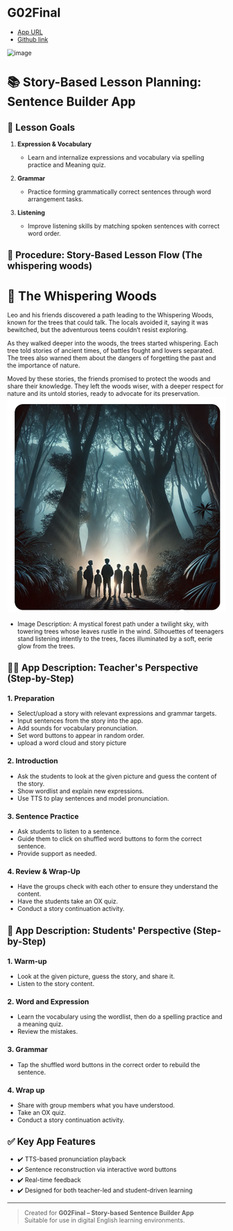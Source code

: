# G02Final

+ [App URL](https://g02final.streamlit.app/)
+ [Github link](https://github.com/yunju05/G02Final)

  
<img src="https://github.com/user-attachments/assets/3a4f3c17-aa5b-427a-a505-e6a1abfa493d" alt="image" width="200" height="200">


  
# 📚 Story-Based Lesson Planning: Sentence Builder App


## 🧠 Lesson Goals

1. **Expression & Vocabulary**  
   - Learn and internalize expressions and vocabulary via spelling practice and Meaning quiz.

2. **Grammar**  
   - Practice forming grammatically correct sentences through word arrangement tasks.

3. **Listening**  
   - Improve listening skills by matching spoken sentences with correct word order.


## 🧩 Procedure: Story-Based Lesson Flow (The whispering woods)

# 🌳 The Whispering Woods
Leo and his friends discovered a path leading to the Whispering Woods, known for the trees that could talk. The locals avoided it, saying it was bewitched, but the adventurous teens couldn’t resist exploring.

As they walked deeper into the woods, the trees started whispering. Each tree told stories of ancient times, of battles fought and lovers separated. The trees also warned them about the dangers of forgetting the past and the importance of nature.

Moved by these stories, the friends promised to protect the woods and share their knowledge. They left the woods wiser, with a deeper respect for nature and its untold stories, ready to advocate for its preservation.
![This is an image](https://github.com/MK316/Digital-Literacy-Class/blob/main/materials/story02.png?raw=true)
- Image Description: A mystical forest path under a twilight sky, with towering trees whose leaves rustle in the wind. Silhouettes of teenagers stand listening intently to the trees, faces illuminated by a soft, eerie glow from the trees.

## 👩‍🏫 App Description: Teacher's Perspective (Step-by-Step)

### 1. Preparation
- Select/upload a story with relevant expressions and grammar targets.
- Input sentences from the story into the app.
- Add sounds for vocabulary pronunciation.
- Set word buttons to appear in random order.
- upload a word cloud and story picture

### 2. Introduction
- Ask the students to look at the given picture and guess the content of the story.
- Show wordlist and explain new expressions.
- Use TTS to play sentences and model pronunciation.

### 3. Sentence Practice
- Ask students to listen to a sentence.
- Guide them to click on shuffled word buttons to form the correct sentence.
- Provide support as needed.

### 4. Review & Wrap-Up
- Have the groups check with each other to ensure they understand the content.
- Have the students take an OX quiz.
- Conduct a story continuation activity.

## 🧒 App Description: Students' Perspective (Step-by-Step)

### 1. Warm-up
- Look at the given picture, guess the story, and share it.
- Listen to the story content.

### 2. Word and Expression
- Learn the vocabulary using the wordlist, then do a spelling practice and a meaning quiz.
- Review the mistakes.

### 3. Grammar
- Tap the shuffled word buttons in the correct order to rebuild the sentence.

### 4. Wrap up
- Share with group members what you have understood.
- Take an OX quiz.
- Conduct a story continuation activity.



## ✅ Key App Features

- ✔️ TTS-based pronunciation playback  
- ✔️ Sentence reconstruction via interactive word buttons   
- ✔️ Real-time feedback  
- ✔️ Designed for both teacher-led and student-driven learning

---

> Created for **G02Final – Story-based Sentence Builder App**  
> Suitable for use in digital English learning environments.
